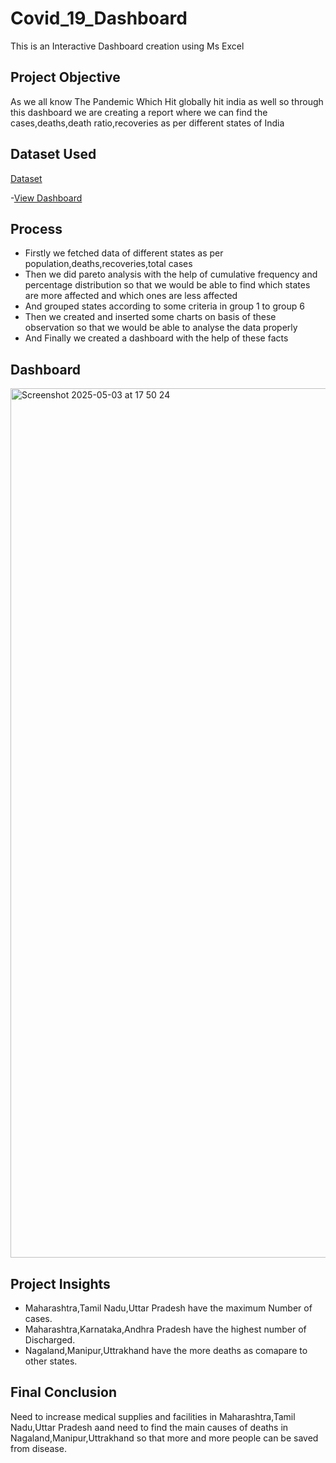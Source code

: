 # Covid_19_Dashboard
This is an Interactive Dashboard creation using Ms Excel
## Project Objective
As we all know The Pandemic Which Hit globally hit india as well so through this dashboard we are creating a report where we can find the cases,deaths,death ratio,recoveries as per different states of India
## Dataset Used
<a href="https://github.com/yug0537/Covid_19_Dashboard/blob/main/Covid_19%20India%20Status.xlsx">Dataset</a>

-<a href="https://github.com/yug0537/Covid_19_Dashboard/commit/859ff4d1d16b2247abc69b788890426048363fa8">View Dashboard</a>
## Process
- Firstly we fetched data of different states as per population,deaths,recoveries,total cases 
- Then we did pareto analysis with the help of cumulative frequency and percentage distribution so that we would be able to find which states are more    affected and which ones are less affected
- And grouped states according to some criteria in group 1 to group 6
- Then we created and inserted some charts on basis of these observation so that we would be able to analyse the data properly
- And Finally we created a dashboard with the help of these facts

## Dashboard
<img width="1391" alt="Screenshot 2025-05-03 at 17 50 24" src="https://github.com/user-attachments/assets/ff8ab412-60f1-4237-8857-6d8128e83836" />

## Project Insights
- Maharashtra,Tamil Nadu,Uttar Pradesh have the maximum Number of cases.
- Maharashtra,Karnataka,Andhra Pradesh have the highest number of Discharged.
- Nagaland,Manipur,Uttrakhand have the more deaths as comapare to other states.
## Final Conclusion
Need to increase medical supplies and facilities in Maharashtra,Tamil Nadu,Uttar Pradesh aand need to find the main causes of deaths in Nagaland,Manipur,Uttrakhand so that more and more people can be saved from disease.

